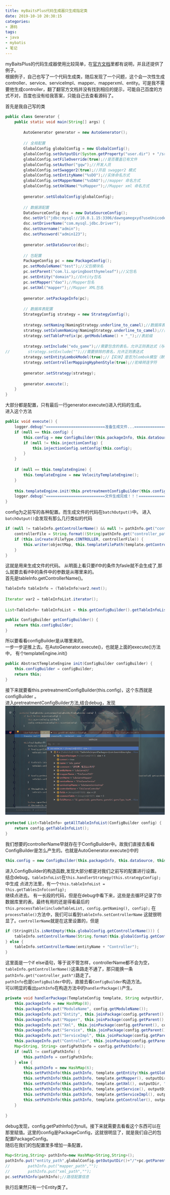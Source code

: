 ```yaml
---
title: myBaitsPlus代码生成器只生成指定类
date: 2019-10-10 20:38:15
categories:
- 源码
tags:
- java
- mybatis
- 笔记
---
```

myBaitsPlus的代码生成器使用比较简单，在[官方文档](https://mp.baomidou.com/guide/generator.html)里都有说明，并且还提供了例子。  
根据例子，自己也写了一个代码生成类，随后发现了一个问题，这个会一次性生成controller、service、serviceImpl、mapper、mapperxml、entity。可是我不需要他生成controller，翻了翻官方文档并没有找到相应的提示，可能自己百度的方式不对，百度也没有给我答案，只能自己去查看源码了。
<!-- more -->
首先是我自己写的类
``` java 
public class Generator {
    public static void main(String[] args) {

        AutoGenerator generator = new AutoGenerator();

        // 全局配置
        GlobalConfig globalConfig = new GlobalConfig();
        globalConfig.setOutputDir(System.getProperty("user.dir") + "/src/main/java"); //生成文件的输出目录
        globalConfig.setFileOverride(true);//是否覆盖已有文件
        globalConfig.setAuthor("gqw");//开发人员
        globalConfig.setSwagger2(true);//开启 swagger2 模式
        globalConfig.setEntityName("%sDO");//实体命名方式
        globalConfig.setMapperName("%sDAO");//mapper 命名方式
        globalConfig.setXmlName("%sMapper");//Mapper xml 命名方式

        generator.setGlobalConfig(globalConfig);

        // 数据源配置
        DataSourceConfig dsc = new DataSourceConfig();
        dsc.setUrl("jdbc:mysql://10.0.1.15:3306/dawngamegxyd?useUnicode=true&serverTimezone=GMT&useSSL=false&characterEncoding=utf8");
        dsc.setDriverName("com.mysql.jdbc.Driver");
        dsc.setUsername("admin");
        dsc.setPassword("admin123");

        generator.setDataSource(dsc);

        // 包配置
        PackageConfig pc = new PackageConfig();
        pc.setModuleName("test");//父包模块名
        pc.setParent("com.li.springbootthymeleaf");//父包名
        pc.setEntity("domain");//Entity包名
        pc.setMapper("dao");//Mapper包名
        pc.setXml("mapper");//Mapper XML包名

        generator.setPackageInfo(pc);

        // 数据库表配置
        StrategyConfig strategy = new StrategyConfig();

        strategy.setNaming(NamingStrategy.underline_to_camel);//数据库表映射到实体的命名策略
        strategy.setColumnNaming(NamingStrategy.underline_to_camel);//数据库表字段映射到实体的命名策略, 未指定按照 naming 执行
        strategy.setTablePrefix(pc.getModuleName() + "_");//表前缀

        strategy.setInclude("edu_game");//需要包含的表名，允许正则表达式（与exclude二选一配置）
//        strategy.setExclude("");//需要排除的表名，允许正则表达式
        strategy.setEntityLombokModel(true);//【实体】是否为lombok模型（默认 false）
        strategy.setControllerMappingHyphenStyle(true);//驼峰转连字符

        generator.setStrategy(strategy);

        generator.execute();
    }
}
```
大部分都是配置，只有最后一行generator.execute()进入代码的生成。  
进入这个方法
```  java 
public void execute() {
    logger.debug("==========================准备生成文件...==========================");
    if (null == this.config) {
        this.config = new ConfigBuilder(this.packageInfo, this.dataSource, this.strategy, this.template, this.globalConfig);
        if (null != this.injectionConfig) {
            this.injectionConfig.setConfig(this.config);
        }
    }

    if (null == this.templateEngine) {
        this.templateEngine = new VelocityTemplateEngine();
    }

    this.templateEngine.init(this.pretreatmentConfigBuilder(this.config)).mkdirs().batchOutput().open();
    logger.debug("==========================文件生成完成！！！==========================");
}
```
config为之前写的各种配置。而生成文件的代码在`batchOutput()`中。
进入`batchOutput()`会发现有那么几行类似的代码
``` java 
if (null != tableInfo.getControllerName() && null != pathInfo.get("controller_path")) {
    controllerFile = String.format((String)pathInfo.get("controller_path") + File.separator + tableInfo.getControllerName() + this.suffixJavaOrKt(), entityName);
    if (this.isCreate(FileType.CONTROLLER, controllerFile)) {
        this.writer(objectMap, this.templateFilePath(template.getController()), controllerFile);
    }
}
```
这就是用来生成文件的代码。
从明面上看只要if中的条件为fasle就不会生成了,那么就要去看if中的条件中的参数是从哪里来的。  
首先是tableInfo.getControllerName()。
``` java 
TableInfo tableInfo = (TableInfo)var2.next();

Iterator var2 = tableInfoList.iterator();

List<TableInfo> tableInfoList = this.getConfigBuilder().getTableInfoList();
```
``` java 
public ConfigBuilder getConfigBuilder() {
    return this.configBuilder;
}
```
所以要看看configBuilder是从哪里来的。  
一步一步逆推上去。在AutoGenerator.execute()，也就是上面的execute()方法中， 有个templateEngine.init()
``` java 
public AbstractTemplateEngine init(ConfigBuilder configBuilder) {
    this.configBuilder = configBuilder;
    return this;
}
```
接下来就要看this.pretreatmentConfigBuilder(this.config)，这个东西就是configBuilder 。  
进入pretreatmentConfigBuilder方法,结合debug，发现
![](AutoGenerator/1.png)
``` java 
protected List<TableInfo> getAllTableInfoList(ConfigBuilder config) {
    return config.getTableInfoList();
}
```
我们想要的controllerName早就存在于ConfigBuilder中。故我们直接去看看ConfigBuilder是怎么产生的。也就是AutoGenerator.execute()中的
``` java 
this.config = new ConfigBuilder(this.packageInfo, this.dataSource, this.strategy, this.template, this.globalConfig);
```
进入ConfigBuilder的构造函数,发现大部分都是对我们之前写的配置进行设置。  
结合debug，`tableInfoList`在`this.handlerStrategy(this.strategyConfig);`中生成
点进方法里，有一个`this.tableInfoList = this.getTablesInfo(config);`  
继续点进去。
有一长段的代码，但是在debug中看下来，这些是去循环记录了你数据库里的表。最终有用的还是得看最后的`this.processTable(includeTableList, config.getNaming(), config);`
在`processTable()`方法中，我们可以看到`tableInfo.setControllerName`
这就很明显了。`controllerName`就是在这里设置的，但是
``` java 
if (StringUtils.isNotEmpty(this.globalConfig.getControllerName())) {
    tableInfo.setControllerName(String.format(this.globalConfig.getControllerName(), entityName));
} else {
    tableInfo.setControllerName(entityName + "Controller");
}
```
这里面是一个if else语句，等于说不管怎样，controllerName都不会为空，`tableInfo.getControllerName()`这条路走不通了，那只能换一条`pathInfo.get("controller_path")`路走了。  
`pathInfo`也是`ConfigBuilder`中的，直接去看`ConfigBuilder`构造方法。  
可以明显的看出`pathInfo`在构造方法中的`handlerPackage()`产生。
``` java 
private void handlerPackage(TemplateConfig template, String outputDir, PackageConfig config) {
    this.packageInfo = new HashMap(8);
    this.packageInfo.put("ModuleName", config.getModuleName());
    this.packageInfo.put("Entity", this.joinPackage(config.getParent(), config.getEntity()));
    this.packageInfo.put("Mapper", this.joinPackage(config.getParent(), config.getMapper()));
    this.packageInfo.put("Xml", this.joinPackage(config.getParent(), config.getXml()));
    this.packageInfo.put("Service", this.joinPackage(config.getParent(), config.getService()));
    this.packageInfo.put("ServiceImpl", this.joinPackage(config.getParent(), config.getServiceImpl()));
    this.packageInfo.put("Controller", this.joinPackage(config.getParent(), config.getController()));
    Map<String, String> configPathInfo = config.getPathInfo();
    if (null != configPathInfo) {
        this.pathInfo = configPathInfo;
    } else {
        this.pathInfo = new HashMap(6);
        this.setPathInfo(this.pathInfo, template.getEntity(this.getGlobalConfig().isKotlin()), outputDir, "entity_path", "Entity");
        this.setPathInfo(this.pathInfo, template.getMapper(), outputDir, "mapper_path", "Mapper");
        this.setPathInfo(this.pathInfo, template.getXml(), outputDir, "xml_path", "Xml");
        this.setPathInfo(this.pathInfo, template.getService(), outputDir, "service_path", "Service");
        this.setPathInfo(this.pathInfo, template.getServiceImpl(), outputDir, "service_impl_path", "ServiceImpl");
        this.setPathInfo(this.pathInfo, template.getController(), outputDir, "controller_path", "Controller");
    }

}
```
debug发现，config.getPathInfo()为null。接下来就需要去看看这个东西可以在那里赋值。这里的config是PackageConfig，这就很明显了，就是我们自己的包配置PackageConfig。  
随后在我们的包配置里多增加一条配置，
``` java 
Map<String,String> pathInfo=new HashMap<String,String>();
pathInfo.put("entity_path",globalConfig.getOutputDir()+"/"+pc.getParent().replaceAll("\\.","/")+"/"+pc.getEntity().replaceAll("\\.","/"));//需要把.替换成/
//        pathInfo.put("mapper_path","");
//        pathInfo.put("xml_path","");
pc.setPathInfo(pathInfo);//路径配置信息
```
执行后果然只有一个Entity类了。